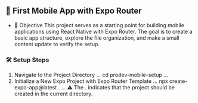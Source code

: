 ## 📱 First Mobile App with Expo Router

 - 🎯 Objective
This project serves as a starting point for building mobile applications using React Native with Expo Router. The goal is to create a basic app structure, explore the file organization, and make a small content update to verify the setup.

### 🛠️ Setup Steps
1. Navigate to the Project Directory
...
cd prodev-mobile-setup
...
2. Initialize a New Expo Project with Expo Router Template
...
npx create-expo-app@latest .
...
⚠️ The . indicates that the project should be created in the current directory.